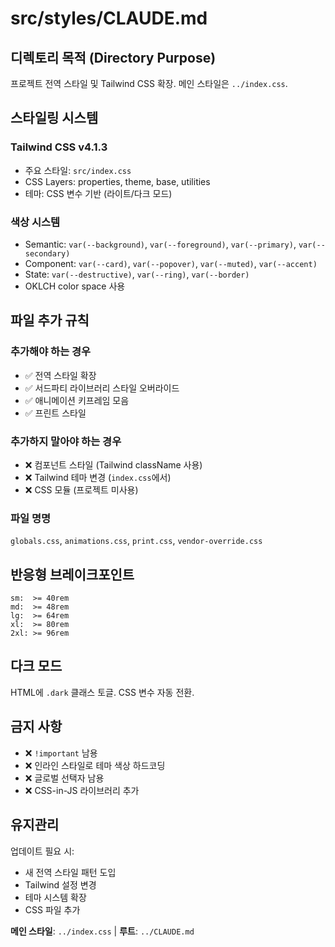 # src/styles/CLAUDE.md

## 디렉토리 목적 (Directory Purpose)

프로젝트 전역 스타일 및 Tailwind CSS 확장. 메인 스타일은 `../index.css`.

## 스타일링 시스템

### Tailwind CSS v4.1.3
- 주요 스타일: `src/index.css`
- CSS Layers: properties, theme, base, utilities
- 테마: CSS 변수 기반 (라이트/다크 모드)

### 색상 시스템
- Semantic: `var(--background)`, `var(--foreground)`, `var(--primary)`, `var(--secondary)`
- Component: `var(--card)`, `var(--popover)`, `var(--muted)`, `var(--accent)`
- State: `var(--destructive)`, `var(--ring)`, `var(--border)`
- OKLCH color space 사용

## 파일 추가 규칙

### 추가해야 하는 경우
- ✅ 전역 스타일 확장
- ✅ 서드파티 라이브러리 스타일 오버라이드
- ✅ 애니메이션 키프레임 모음
- ✅ 프린트 스타일

### 추가하지 말아야 하는 경우
- ❌ 컴포넌트 스타일 (Tailwind className 사용)
- ❌ Tailwind 테마 변경 (`index.css`에서)
- ❌ CSS 모듈 (프로젝트 미사용)

### 파일 명명
`globals.css`, `animations.css`, `print.css`, `vendor-override.css`

## 반응형 브레이크포인트

```
sm:  >= 40rem
md:  >= 48rem
lg:  >= 64rem
xl:  >= 80rem
2xl: >= 96rem
```

## 다크 모드

HTML에 `.dark` 클래스 토글. CSS 변수 자동 전환.

## 금지 사항

- ❌ `!important` 남용
- ❌ 인라인 스타일로 테마 색상 하드코딩
- ❌ 글로벌 선택자 남용
- ❌ CSS-in-JS 라이브러리 추가

## 유지관리

업데이트 필요 시:
- 새 전역 스타일 패턴 도입
- Tailwind 설정 변경
- 테마 시스템 확장
- CSS 파일 추가

**메인 스타일**: `../index.css` | **루트**: `../CLAUDE.md`
